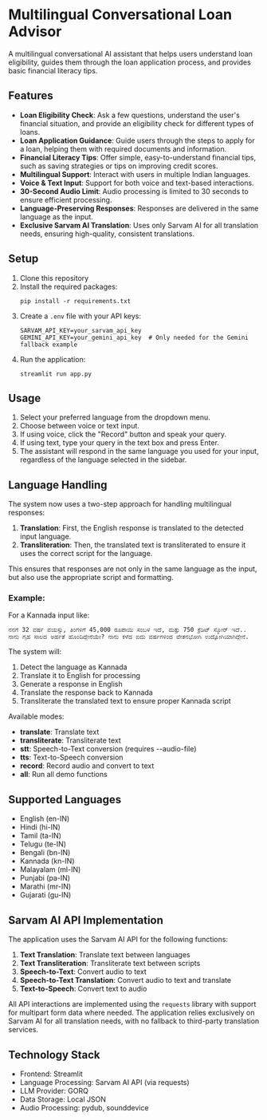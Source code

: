 # Multilingual Conversational Loan Advisor

A multilingual conversational AI assistant that helps users understand loan eligibility, guides them through the loan application process, and provides basic financial literacy tips.

## Features

- **Loan Eligibility Check**: Ask a few questions, understand the user's financial situation, and provide an eligibility check for different types of loans.
- **Loan Application Guidance**: Guide users through the steps to apply for a loan, helping them with required documents and information.
- **Financial Literacy Tips**: Offer simple, easy-to-understand financial tips, such as saving strategies or tips on improving credit scores.
- **Multilingual Support**: Interact with users in multiple Indian languages.
- **Voice & Text Input**: Support for both voice and text-based interactions.
- **30-Second Audio Limit**: Audio processing is limited to 30 seconds to ensure efficient processing.
- **Language-Preserving Responses**: Responses are delivered in the same language as the input.
- **Exclusive Sarvam AI Translation**: Uses only Sarvam AI for all translation needs, ensuring high-quality, consistent translations.

## Setup

1. Clone this repository
2. Install the required packages:
   ```
   pip install -r requirements.txt
   ```
3. Create a `.env` file with your API keys:
   ```
   SARVAM_API_KEY=your_sarvam_api_key
   GEMINI_API_KEY=your_gemini_api_key  # Only needed for the Gemini fallback example
   ```
4. Run the application:
   ```
   streamlit run app.py
   ```

## Usage

1. Select your preferred language from the dropdown menu.
2. Choose between voice or text input.
3. If using voice, click the "Record" button and speak your query.
4. If using text, type your query in the text box and press Enter.
5. The assistant will respond in the same language you used for your input, regardless of the language selected in the sidebar.

## Language Handling

The system now uses a two-step approach for handling multilingual responses:
1. **Translation**: First, the English response is translated to the detected input language.
2. **Transliteration**: Then, the translated text is transliterated to ensure it uses the correct script for the language.

This ensures that responses are not only in the same language as the input, but also use the appropriate script and formatting.

### Example:
For a Kannada input like:
```
ನನಗೆ 32 ವರ್ಷ ವಯಸ್ಸು, ತಿಂಗಳಿಗೆ 45,000 ರೂಪಾಯಿ ಸಂಬಳ ಇದೆ, ಮತ್ತು 750 ಕ್ರೆಡಿಟ್ ಸ್ಕೋರ್ ಇದೆ.. ನಾನು ಗೃಹ ಸಾಲದ ಅರ್ಹತೆ ಹೊಂದಿದ್ದೇನೆಯೇ? ನಾನು ಕಳೆದ ಐದು ವರ್ಷಗಳಿಂದ ವೇತನಭೋಗಿ ಉದ್ಯೋಗಿಯಾಗಿದ್ದೇನೆ.
```

The system will:
1. Detect the language as Kannada
2. Translate it to English for processing
3. Generate a response in English
4. Translate the response back to Kannada
5. Transliterate the translated text to ensure proper Kannada script


Available modes:
- **translate**: Translate text
- **transliterate**: Transliterate text
- **stt**: Speech-to-Text conversion (requires --audio-file)
- **tts**: Text-to-Speech conversion
- **record**: Record audio and convert to text
- **all**: Run all demo functions

## Supported Languages

- English (en-IN)
- Hindi (hi-IN)
- Tamil (ta-IN)
- Telugu (te-IN)
- Bengali (bn-IN)
- Kannada (kn-IN)
- Malayalam (ml-IN)
- Punjabi (pa-IN)
- Marathi (mr-IN)
- Gujarati (gu-IN)

## Sarvam AI API Implementation

The application uses the Sarvam AI API for the following functions:

1. **Text Translation**: Translate text between languages
2. **Text Transliteration**: Transliterate text between scripts
3. **Speech-to-Text**: Convert audio to text
4. **Speech-to-Text Translation**: Convert audio to text and translate
5. **Text-to-Speech**: Convert text to audio

All API interactions are implemented using the `requests` library with support for multipart form data where needed. The application relies exclusively on Sarvam AI for all translation needs, with no fallback to third-party translation services.

## Technology Stack

- Frontend: Streamlit
- Language Processing: Sarvam AI API (via requests)
- LLM Provider: GORQ
- Data Storage: Local JSON
- Audio Processing: pydub, sounddevice 
